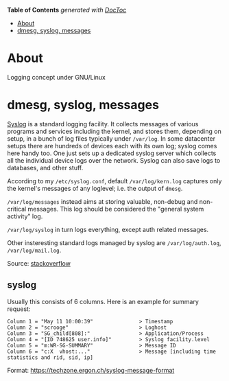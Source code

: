 <!-- START doctoc generated TOC please keep comment here to allow auto update -->
<!-- DON'T EDIT THIS SECTION, INSTEAD RE-RUN doctoc TO UPDATE -->
**Table of Contents**  *generated with [DocToc](https://github.com/thlorenz/doctoc)*

- [About](#about)
- [dmesg, syslog, messages](#dmesg-syslog-messages)

<!-- END doctoc generated TOC please keep comment here to allow auto update -->

# About

Logging concept under GNU/Linux

# dmesg, syslog, messages

[Syslog](http://en.wikipedia.org/wiki/Syslog) is a standard logging facility. It collects messages of various programs and services including the kernel, and stores them, depending on setup, in a bunch of log files typically under `/var/log`. In some datacenter setups there are hundreds of devices each with its own log; syslog comes here handy too. One just sets up a dedicated syslog server which collects all the individual device logs over the network. Syslog can also save logs to databases, and other stuff.

According to my `/etc/syslog.conf`, default `/var/log/kern.log` captures only the kernel's messages of any loglevel; i.e. the output of `dmesg`.

`/var/log/messages` instead aims at storing valuable, non-debug and non-critical messages. This log should be considered the "general system activity" log.

`/var/log/syslog` in turn logs everything, except auth related messages.

Other insteresting standard logs managed by syslog are `/var/log/auth.log`, `/var/log/mail.log`.

Source: [stackoverflow](http://askubuntu.com/questions/26237/difference-between-var-log-messages-var-log-syslog-and-var-log-kern-log)

## syslog

Usually this consists of 6 columns. Here is an example for summary request:

```
Column 1 = "May 11 10:00:39"               > Timestamp
Column 2 = "scrooge"                       > Loghost
Column 3 = "SG_child[808]:"                > Application/Process
Column 4 = "[ID 748625 user.info]"         > Syslog facility.level
Column 5 = "m:WR-SG-SUMMARY"               > Message ID
Column 6 = "c:X  vhost:..."                > Message [including time statistics and rid, sid, ip]
```

Format: https://techzone.ergon.ch/syslog-message-format
